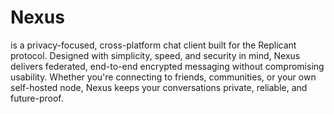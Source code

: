 # Nexus
is a privacy-focused, cross-platform chat client built for the Replicant protocol.
Designed with simplicity, speed, and security in mind, Nexus delivers federated, end-to-end encrypted messaging without compromising usability.
Whether you're connecting to friends, communities, or your own self-hosted node, Nexus keeps your conversations private, reliable, and future-proof.

